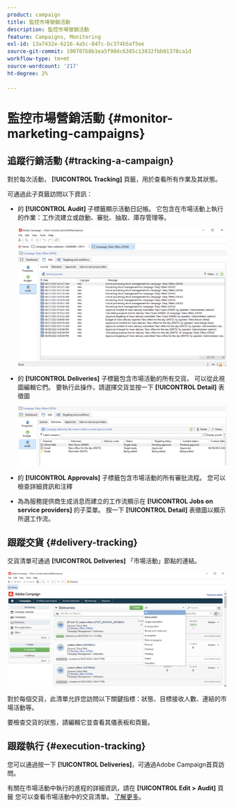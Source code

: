 ```yaml
---
product: campaign
title: 監控市場營銷活動
description: 監控市場營銷活動
feature: Campaigns, Monitoring
exl-id: 13a7432e-6216-4a5c-84fc-bc374b5af5ee
source-git-commit: 190707b8b1ea5f90dc6385c13832fbb01378ca1d
workflow-type: tm+mt
source-wordcount: '217'
ht-degree: 2%

---
```


# 監控市場營銷活動 {#monitor-marketing-campaigns}

## 追蹤行銷活動 {#tracking-a-campaign}

對於每次活動， **[!UICONTROL Tracking]** 頁籤，用於查看所有作業及其狀態。

可通過此子頁籤訪問以下資訊：

* 的 **[!UICONTROL Audit]** 子標籤顯示活動日記帳。 它包含在市場活動上執行的作業：工作流建立或啟動、審批、抽取、庫存管理等。

   ![](assets/campaign-audit-tab.png)

* 的 **[!UICONTROL Deliveries]** 子標籤包含市場活動的所有交貨。 可以從此視圖編輯它們。 要執行此操作，請選擇交貨並按一下 **[!UICONTROL Detail]** 表徵圖

   ![](assets/campaign-delivery-tab.png)

* 的 **[!UICONTROL Approvals]** 子標籤包含市場活動的所有審批流程。 您可以檢查詳細資訊和注釋

* 為為服務提供商生成消息而建立的工作流顯示在 **[!UICONTROL Jobs on service providers]** 的子菜單。 按一下 **[!UICONTROL Detail]** 表徵圖以顯示所選工作流。

## 跟蹤交貨 {#delivery-tracking}

交貨清單可通過 **[!UICONTROL Deliveries]** 「市場活動」節點的連結。

![](assets/filter-deliveries-from-homepage.png)

對於每個交貨，此清單允許您訪問以下關鍵指標：狀態、目標接收人數、連結的市場活動等。

要檢查交貨的狀態，請編輯它並查看其儀表板和頁籤。

<!--
>[!NOTE]
>
>Information concerning delivery details is available in [this section](../../delivery/using/about-message-tracking.md) section.
-->

## 跟蹤執行 {#execution-tracking}

您可以通過按一下 **[!UICONTROL Deliveries]**，可通過Adobe Campaign首頁訪問。

有關在市場活動中執行的進程的詳細資訊，請在 **[!UICONTROL Edit > Audit]** 頁籤 您可以查看市場活動中的交貨清單。 [了解更多](#tracking-a-campaign)。
